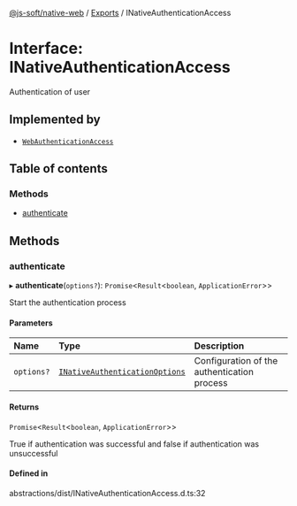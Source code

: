 [@js-soft/native-web](../README.md) / [Exports](../modules.md) / INativeAuthenticationAccess

# Interface: INativeAuthenticationAccess

Authentication of user

## Implemented by

-   [`WebAuthenticationAccess`](../classes/WebAuthenticationAccess.md)

## Table of contents

### Methods

-   [authenticate](INativeAuthenticationAccess.md#authenticate)

## Methods

### authenticate

▸ **authenticate**(`options?`): `Promise`<`Result`<`boolean`, `ApplicationError`\>\>

Start the authentication process

#### Parameters

| Name       | Type                                                              | Description                                 |
| :--------- | :---------------------------------------------------------------- | :------------------------------------------ |
| `options?` | [`INativeAuthenticationOptions`](INativeAuthenticationOptions.md) | Configuration of the authentication process |

#### Returns

`Promise`<`Result`<`boolean`, `ApplicationError`\>\>

True if authentication was successful and false if authentication was unsuccessful

#### Defined in

abstractions/dist/INativeAuthenticationAccess.d.ts:32
